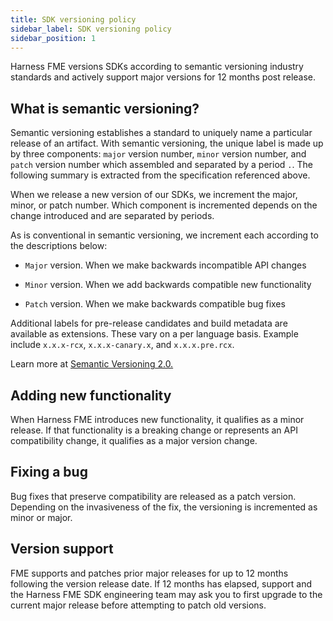 ```yaml
---
title: SDK versioning policy
sidebar_label: SDK versioning policy
sidebar_position: 1
---
```


<p>
  <button hidden style={{borderRadius:'8px', border:'1px', fontFamily:'Courier New', fontWeight:'800', textAlign:'left'}}> help.split.io link: https://help.split.io/hc/en-us/articles/360038143771-SDK-versioning-policy </button>
</p>

Harness FME versions SDKs according to semantic versioning industry standards and actively support major versions for 12 months post release.

## What is semantic versioning?

Semantic versioning establishes a standard to uniquely name a particular release of an artifact. With semantic versioning, the unique label is made up by three components: `major` version number, `minor` version number, and `patch` version number which assembled and separated by a period `.`. The following summary is extracted from the specification referenced above.

When we release a new version of our SDKs, we increment the major, minor, or patch number.  Which component is incremented depends on the change introduced and are separated by periods.

As is conventional in semantic versioning, we increment each according to the descriptions below:

 * `Major` version. When we make backwards incompatible API changes

 * `Minor` version. When we add backwards compatible new functionality

 * `Patch` version. When we make backwards compatible bug fixes

Additional labels for pre-release candidates and build metadata are available as extensions.  These vary on a per language basis.  Example include `x.x.x-rcx`, `x.x.x-canary.x`, and `x.x.x.pre.rcx`.

Learn more at [Semantic Versioning 2.0.](https://semver.org)

## Adding new functionality

When Harness FME introduces new functionality, it qualifies as a minor release. If that functionality is a breaking change or represents an API compatibility change, it qualifies as a major version change.

## Fixing a bug

Bug fixes that preserve compatibility are released as a patch version. Depending on the invasiveness of the fix, the versioning is incremented as minor or major.

## Version support

FME supports and patches prior major releases for up to 12 months following the version release date. If 12 months has elapsed, support and the Harness FME SDK engineering team may ask you to first upgrade to the current major release before attempting to patch old versions.